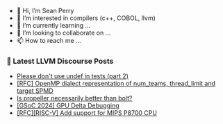 - 👋 Hi, I’m Sean Perry
- 👀 I’m interested in compilers (c++, COBOL, llvm)
- 🌱 I’m currently learning ...
- 💞️ I’m looking to collaborate on ...
- 📫 How to reach me ...

<!---
s66perry/s66perry is a ✨ special ✨ repository because its `README.md` (this file) appears on your GitHub profile.
You can click the Preview link to take a look at your changes.
--->
### 📕 Latest LLVM Discourse Posts

<!-- DISCOURSE-LLVM:START -->
- [Please don&#39;t use undef in tests &lpar;part 2&rpar;](https://discourse.llvm.org/t/please-dont-use-undef-in-tests-part-2/83388#post_1)
- [[RFC] OpenMP dialect representation of num_teams, thread_limit and target SPMD](https://discourse.llvm.org/t/rfc-openmp-dialect-representation-of-num-teams-thread-limit-and-target-spmd/81106#post_14)
- [Is propeller necessarily better than bolt?](https://discourse.llvm.org/t/is-propeller-necessarily-better-than-bolt/83387#post_1)
- [[GSoC 2024] GPU Delta Debugging](https://discourse.llvm.org/t/gsoc-2024-gpu-delta-debugging/77237#post_20)
- [[RFC][RISC-V] Add support for MIPS P8700 CPU](https://discourse.llvm.org/t/rfc-risc-v-add-support-for-mips-p8700-cpu/83365#post_2)
<!-- DISCOURSE-LLVM:END -->
